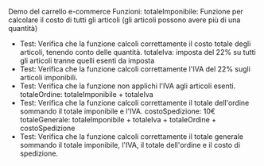Demo del carrello e-commerce
Funzioni:
totaleImponibile: Funzione per calcolare il costo di tutti gli articoli (gli articoli possono avere più di una quantità)
*   Test: Verifica che la funzione calcoli correttamente il costo totale degli articoli, tenendo conto delle quantità.
totaleIva: imposta del 22% su tutti gli articoli tranne quelli esenti da imposta
*   Test: Verifica che la funzione calcoli correttamente l'IVA del 22% sugli articoli imponibili.
*   Test: Verifica che la funzione non applichi l'IVA agli articoli esenti.
totaleOrdine: totaleImponibile + totaleIva
*   Test: Verifica che la funzione calcoli correttamente il totale dell'ordine sommando il totale imponibile e l'IVA.
costoSpedizione: 10€
totaleGenerale: totaleImponibile + totaleIva + totaleOrdine + costoSpedizione
*   Test: Verifica che la funzione calcoli correttamente il totale generale sommando il totale imponibile, l'IVA, il totale dell'ordine e il costo di spedizione.


